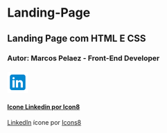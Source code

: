 # Landing-Page
## Landing Page com HTML E CSS

### Autor: Marcos Pelaez - Front-End Developer

### ![Meu Linkedin!](./assets/img/icons8-linkedin-48.png)

#### [Icone Linkedin por Icon8](https://icons8.com)

<a target="_blank" href="https://icons8.com/icon/13930/linkedin">LinkedIn</a> ícone por <a target="_blank" href="https://icons8.com">Icons8</a>